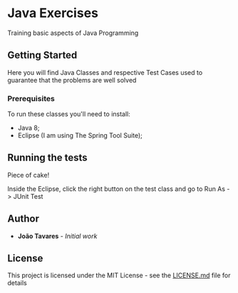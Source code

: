 # Java Exercises

Training basic aspects of Java Programming

## Getting Started

Here you will find Java Classes and respective Test Cases used to guarantee that the problems are well solved

### Prerequisites

To run these classes you'll need to install:

- Java 8;
- Eclipse (I am using The Spring Tool Suite);

## Running the tests

Piece of cake!

Inside the Eclipse, click the right button on the test class and go to Run As -> JUnit Test

## Author

* **João Tavares** - *Initial work* 

## License

This project is licensed under the MIT License - see the [LICENSE.md](LICENSE.md) file for details


